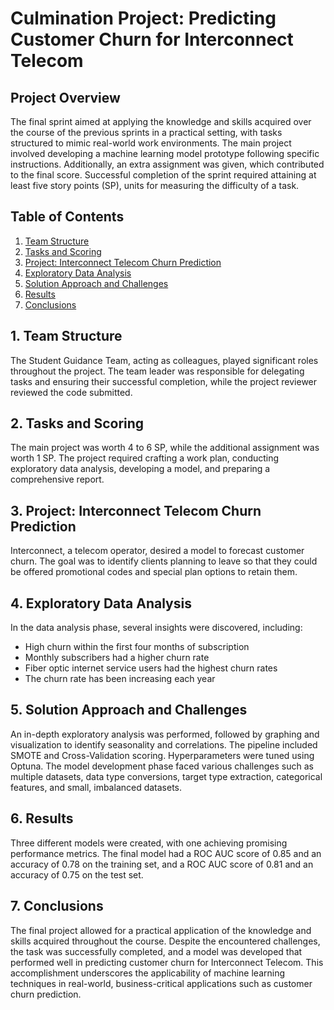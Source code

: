 # Culmination Project: Predicting Customer Churn for Interconnect Telecom

## Project Overview

The final sprint aimed at applying the knowledge and skills acquired over the course of the previous sprints in a practical setting, with tasks structured to mimic real-world work environments. The main project involved developing a machine learning model prototype following specific instructions. Additionally, an extra assignment was given, which contributed to the final score. Successful completion of the sprint required attaining at least five story points (SP), units for measuring the difficulty of a task.

## Table of Contents

1. [Team Structure](#team-structure)
2. [Tasks and Scoring](#tasks)
3. [Project: Interconnect Telecom Churn Prediction](#project)
4. [Exploratory Data Analysis](#eda)
5. [Solution Approach and Challenges](#solution)
6. [Results](#results)
7. [Conclusions](#conclusions)

<a name="team-structure"></a>
## 1. Team Structure

The Student Guidance Team, acting as colleagues, played significant roles throughout the project. The team leader was responsible for delegating tasks and ensuring their successful completion, while the project reviewer reviewed the code submitted.

<a name="tasks"></a>
## 2. Tasks and Scoring

The main project was worth 4 to 6 SP, while the additional assignment was worth 1 SP. The project required crafting a work plan, conducting exploratory data analysis, developing a model, and preparing a comprehensive report.

<a name="project"></a>
## 3. Project: Interconnect Telecom Churn Prediction

Interconnect, a telecom operator, desired a model to forecast customer churn. The goal was to identify clients planning to leave so that they could be offered promotional codes and special plan options to retain them.

<a name="eda"></a>
## 4. Exploratory Data Analysis

In the data analysis phase, several insights were discovered, including:

- High churn within the first four months of subscription
- Monthly subscribers had a higher churn rate
- Fiber optic internet service users had the highest churn rates
- The churn rate has been increasing each year

<a name="solution"></a>
## 5. Solution Approach and Challenges

An in-depth exploratory analysis was performed, followed by graphing and visualization to identify seasonality and correlations. The pipeline included SMOTE and Cross-Validation scoring. Hyperparameters were tuned using Optuna. The model development phase faced various challenges such as multiple datasets, data type conversions, target type extraction, categorical features, and small, imbalanced datasets.

<a name="results"></a>
## 6. Results

Three different models were created, with one achieving promising performance metrics. The final model had a ROC AUC score of 0.85 and an accuracy of 0.78 on the training set, and a ROC AUC score of 0.81 and an accuracy of 0.75 on the test set.

<a name="conclusions"></a>
## 7. Conclusions

The final project allowed for a practical application of the knowledge and skills acquired throughout the course. Despite the encountered challenges, the task was successfully completed, and a model was developed that performed well in predicting customer churn for Interconnect Telecom. This accomplishment underscores the applicability of machine learning techniques in real-world, business-critical applications such as customer churn prediction.

